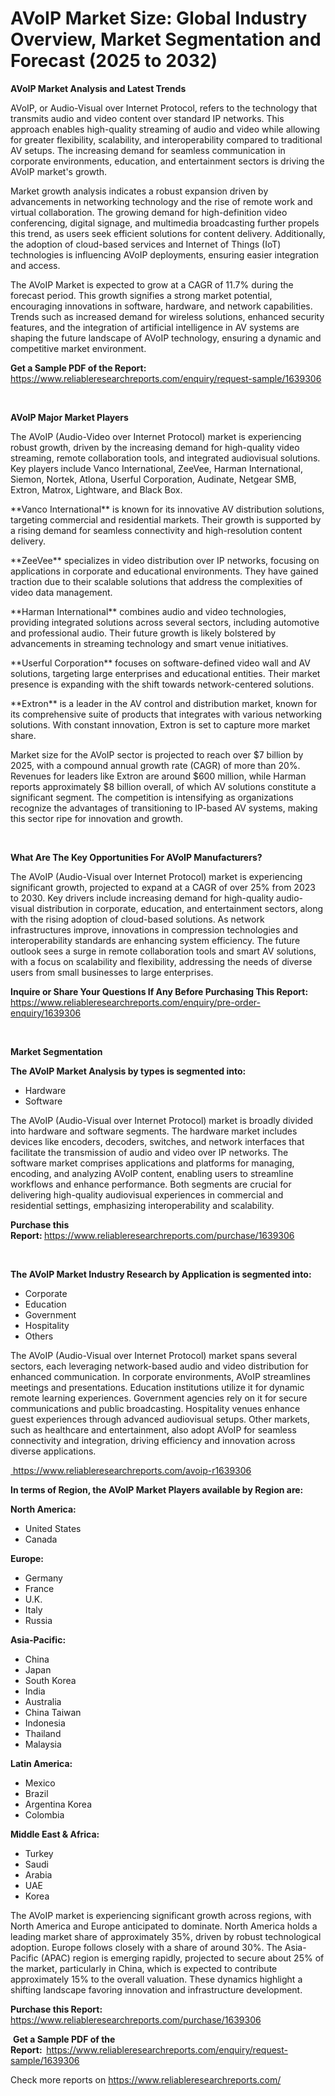 <p><h1>AVoIP Market Size: Global Industry Overview, Market Segmentation and Forecast (2025 to 2032)</h1></p><p><strong>AVoIP Market Analysis and Latest Trends</strong></p>
<p><p>AVoIP, or Audio-Visual over Internet Protocol, refers to the technology that transmits audio and video content over standard IP networks. This approach enables high-quality streaming of audio and video while allowing for greater flexibility, scalability, and interoperability compared to traditional AV setups. The increasing demand for seamless communication in corporate environments, education, and entertainment sectors is driving the AVoIP market's growth.</p><p>Market growth analysis indicates a robust expansion driven by advancements in networking technology and the rise of remote work and virtual collaboration. The growing demand for high-definition video conferencing, digital signage, and multimedia broadcasting further propels this trend, as users seek efficient solutions for content delivery. Additionally, the adoption of cloud-based services and Internet of Things (IoT) technologies is influencing AVoIP deployments, ensuring easier integration and access.</p><p>The AVoIP Market is expected to grow at a CAGR of 11.7% during the forecast period. This growth signifies a strong market potential, encouraging innovations in software, hardware, and network capabilities. Trends such as increased demand for wireless solutions, enhanced security features, and the integration of artificial intelligence in AV systems are shaping the future landscape of AVoIP technology, ensuring a dynamic and competitive market environment.</p></p>
<p><strong>Get a Sample PDF of the Report:&nbsp;</strong> <a href="https://www.reliableresearchreports.com/enquiry/request-sample/1639306?utm_campaign=3359&utm_medium=2&utm_source=Github&utm_content=ia&utm_term=08042025&utm_id=avoip">https://www.reliableresearchreports.com/enquiry/request-sample/1639306</a></p>
<p>&nbsp;</p>
<p><strong>AVoIP Major Market Players</strong></p>
<p><p>The AVoIP (Audio-Video over Internet Protocol) market is experiencing robust growth, driven by the increasing demand for high-quality video streaming, remote collaboration tools, and integrated audiovisual solutions. Key players include Vanco International, ZeeVee, Harman International, Siemon, Nortek, Atlona, Userful Corporation, Audinate, Netgear SMB, Extron, Matrox, Lightware, and Black Box.</p><p>**Vanco International** is known for its innovative AV distribution solutions, targeting commercial and residential markets. Their growth is supported by a rising demand for seamless connectivity and high-resolution content delivery. </p><p>**ZeeVee** specializes in video distribution over IP networks, focusing on applications in corporate and educational environments. They have gained traction due to their scalable solutions that address the complexities of video data management.</p><p>**Harman International** combines audio and video technologies, providing integrated solutions across several sectors, including automotive and professional audio. Their future growth is likely bolstered by advancements in streaming technology and smart venue initiatives.</p><p>**Userful Corporation** focuses on software-defined video wall and AV solutions, targeting large enterprises and educational entities. Their market presence is expanding with the shift towards network-centered solutions.</p><p>**Extron** is a leader in the AV control and distribution market, known for its comprehensive suite of products that integrates with various networking solutions. With constant innovation, Extron is set to capture more market share.</p><p>Market size for the AVoIP sector is projected to reach over $7 billion by 2025, with a compound annual growth rate (CAGR) of more than 20%. Revenues for leaders like Extron are around $600 million, while Harman reports approximately $8 billion overall, of which AV solutions constitute a significant segment. The competition is intensifying as organizations recognize the advantages of transitioning to IP-based AV systems, making this sector ripe for innovation and growth.</p></p>
<p>&nbsp;</p>
<p><strong>What Are The Key Opportunities For AVoIP Manufacturers?</strong></p>
<p><p>The AVoIP (Audio-Visual over Internet Protocol) market is experiencing significant growth, projected to expand at a CAGR of over 25% from 2023 to 2030. Key drivers include increasing demand for high-quality audio-visual distribution in corporate, education, and entertainment sectors, along with the rising adoption of cloud-based solutions. As network infrastructures improve, innovations in compression technologies and interoperability standards are enhancing system efficiency. The future outlook sees a surge in remote collaboration tools and smart AV solutions, with a focus on scalability and flexibility, addressing the needs of diverse users from small businesses to large enterprises.</p></p>
<p><strong>Inquire or Share Your Questions If Any Before Purchasing This Report:</strong> <a href="https://www.reliableresearchreports.com/enquiry/pre-order-enquiry/1639306?utm_campaign=3359&utm_medium=2&utm_source=Github&utm_content=ia&utm_term=08042025&utm_id=avoip">https://www.reliableresearchreports.com/enquiry/pre-order-enquiry/1639306</a></p>
<p>&nbsp;</p>
<p><strong>Market Segmentation</strong></p>
<p><strong>The AVoIP Market Analysis by types is segmented into:</strong></p>
<p><ul><li>Hardware</li><li>Software</li></ul></p>
<p><p>The AVoIP (Audio-Visual over Internet Protocol) market is broadly divided into hardware and software segments. The hardware market includes devices like encoders, decoders, switches, and network interfaces that facilitate the transmission of audio and video over IP networks. The software market comprises applications and platforms for managing, encoding, and analyzing AVoIP content, enabling users to streamline workflows and enhance performance. Both segments are crucial for delivering high-quality audiovisual experiences in commercial and residential settings, emphasizing interoperability and scalability.</p></p>
<p><strong>Purchase this Report:&nbsp;</strong><a href="https://www.reliableresearchreports.com/purchase/1639306?utm_campaign=3359&utm_medium=2&utm_source=Github&utm_content=ia&utm_term=08042025&utm_id=avoip">https://www.reliableresearchreports.com/purchase/1639306</a></p>
<p>&nbsp;</p>
<p><strong>The AVoIP Market Industry Research by Application is segmented into:</strong></p>
<p><ul><li>Corporate</li><li>Education</li><li>Government</li><li>Hospitality</li><li>Others</li></ul></p>
<p><p>The AVoIP (Audio-Visual over Internet Protocol) market spans several sectors, each leveraging network-based audio and video distribution for enhanced communication. In corporate environments, AVoIP streamlines meetings and presentations. Education institutions utilize it for dynamic remote learning experiences. Government agencies rely on it for secure communications and public broadcasting. Hospitality venues enhance guest experiences through advanced audiovisual setups. Other markets, such as healthcare and entertainment, also adopt AVoIP for seamless connectivity and integration, driving efficiency and innovation across diverse applications.</p></p>
<p><a href="https://www.reliableresearchreports.com/avoip-r1639306?utm_campaign=3359&utm_medium=2&utm_source=Github&utm_content=ia&utm_term=08042025&utm_id=avoip">&nbsp;https://www.reliableresearchreports.com/avoip-r1639306</a></p>
<p><strong>In terms of Region, the AVoIP Market Players available by Region are:</strong></p>
<p>
    <p> <strong> North America: </strong>
        <ul>
            <li>United States</li>
            <li>Canada</li>
        </ul>
        </p> 
    <p> <strong> Europe: </strong>
        <ul>
            <li>Germany</li>
            <li>France</li>
            <li>U.K.</li>
            <li>Italy</li>
            <li>Russia</li>
        </ul>
        </p> 
    <p> <strong> Asia-Pacific: </strong>
        <ul>
            <li>China</li>
            <li>Japan</li>
            <li>South Korea</li>
            <li>India</li>
            <li>Australia</li>
            <li>China Taiwan</li>
            <li>Indonesia</li>
            <li>Thailand</li>
            <li>Malaysia</li>
        </ul>
        </p> 
    <p> <strong> Latin America: </strong>
        <ul>
            <li>Mexico</li>
            <li>Brazil</li>
            <li>Argentina Korea</li>
            <li>Colombia</li>
        </ul>
        </p> 
    <p> <strong> Middle East & Africa: </strong>
        <ul>
            <li>Turkey</li>
            <li>Saudi</li>
            <li>Arabia</li>
            <li>UAE</li>
            <li>Korea</li>
        </ul>
    </p>
    </p>
<p><p>The AVoIP market is experiencing significant growth across regions, with North America and Europe anticipated to dominate. North America holds a leading market share of approximately 35%, driven by robust technological adoption. Europe follows closely with a share of around 30%. The Asia-Pacific (APAC) region is emerging rapidly, projected to secure about 25% of the market, particularly in China, which is expected to contribute approximately 15% to the overall valuation. These dynamics highlight a shifting landscape favoring innovation and infrastructure development.</p></p>
<p><strong>Purchase this Report: </strong><a href="https://www.reliableresearchreports.com/purchase/1639306?utm_campaign=3359&utm_medium=2&utm_source=Github&utm_content=ia&utm_term=08042025&utm_id=avoip">https://www.reliableresearchreports.com/purchase/1639306</a></p>
<p>&nbsp;<strong>Get a Sample PDF of the Report:&nbsp;&nbsp;</strong><a href="https://www.reliableresearchreports.com/enquiry/request-sample/1639306?utm_campaign=3359&utm_medium=2&utm_source=Github&utm_content=ia&utm_term=08042025&utm_id=avoip">https://www.reliableresearchreports.com/enquiry/request-sample/1639306</a></p>
<p><strong></strong></p>
<p>Check more reports on <a href="https://www.reliableresearchreports.com/?utm_campaign=3359&utm_medium=2&utm_source=Github&utm_content=ia&utm_term=08042025&utm_id=avoip">https://www.reliableresearchreports.com/</a></p>